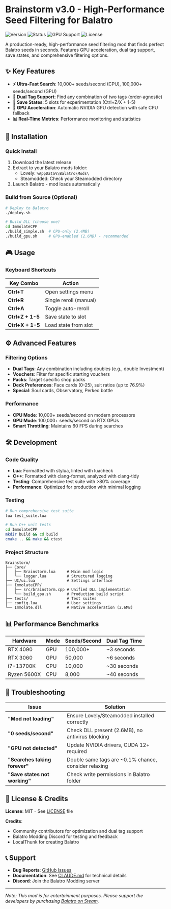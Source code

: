 # Brainstorm v3.0 - High-Performance Seed Filtering for Balatro

![Version](https://img.shields.io/badge/version-3.0.0-blue)
![Status](https://img.shields.io/badge/status-production--ready-green)
![GPU Support](https://img.shields.io/badge/GPU-CUDA%2012%2B-orange)
![License](https://img.shields.io/badge/license-MIT-brightgreen)

A production-ready, high-performance seed filtering mod that finds perfect Balatro seeds in seconds. Features GPU acceleration, dual tag support, save states, and comprehensive filtering options.

## ✨ Key Features

- **⚡ Ultra-Fast Search**: 10,000+ seeds/second (CPU), 100,000+ seeds/second (GPU)
- **🎯 Dual Tag Support**: Find any combination of two tags (order-agnostic)
- **💾 Save States**: 5 slots for experimentation (Ctrl+Z/X + 1-5)
- **🚀 GPU Acceleration**: Automatic NVIDIA GPU detection with safe CPU fallback
- **📊 Real-Time Metrics**: Performance monitoring and statistics

## 🚀 Installation

### Quick Install
1. Download the latest release
2. Extract to your Balatro mods folder:
   - Lovely: `%AppData%\Balatro\Mods\`
   - Steamodded: Check your Steamodded directory
3. Launch Balatro - mod loads automatically

### Build from Source (Optional)
```bash
# Deploy to Balatro
./deploy.sh

# Build DLL (choose one)
cd ImmolateCPP
./build_simple.sh  # CPU-only (2.4MB)
./build_gpu.sh     # GPU-enabled (2.6MB) - recommended
```

## 🎮 Usage

### Keyboard Shortcuts
| Key Combo | Action |
|-----------|--------|
| **Ctrl+T** | Open settings menu |
| **Ctrl+R** | Single reroll (manual) |
| **Ctrl+A** | Toggle auto-reroll |
| **Ctrl+Z + 1-5** | Save state to slot |
| **Ctrl+X + 1-5** | Load state from slot |

## ⚙️ Advanced Features

### Filtering Options
- **Dual Tags**: Any combination including doubles (e.g., double Investment)
- **Vouchers**: Filter for specific starting vouchers
- **Packs**: Target specific shop packs
- **Deck Preferences**: Face cards (0-25), suit ratios (up to 76.9%)
- **Special**: Soul cards, Observatory, Perkeo bottle

### Performance
- **CPU Mode**: 10,000+ seeds/second on modern processors
- **GPU Mode**: 100,000+ seeds/second on RTX GPUs
- **Smart Throttling**: Maintains 60 FPS during searches

## 🛠️ Development

### Code Quality
- **Lua**: Formatted with stylua, linted with luacheck
- **C++**: Formatted with clang-format, analyzed with clang-tidy  
- **Testing**: Comprehensive test suite with >80% coverage
- **Performance**: Optimized for production with minimal logging

### Testing
```bash
# Run comprehensive test suite
lua test_suite.lua

# Run C++ unit tests
cd ImmolateCPP
mkdir build && cd build
cmake .. && make && ctest
```

### Project Structure
```
Brainstorm/
├── Core/
│   ├── Brainstorm.lua     # Main mod logic
│   └── logger.lua         # Structured logging
├── UI/ui.lua              # Settings interface
├── ImmolateCPP/
│   ├── src/brainstorm.cpp # Unified DLL implementation
│   └── build_gpu.sh       # Production build script
├── tests/                 # Test suites
├── config.lua             # User settings
└── Immolate.dll           # Native acceleration (2.6MB)
```

## 📊 Performance Benchmarks

| Hardware | Mode | Seeds/Second | Dual Tag Time |
|----------|------|--------------|---------------|
| RTX 4090 | GPU | 100,000+ | ~3 seconds |
| RTX 3060 | GPU | 50,000 | ~6 seconds |
| i7-13700K | CPU | 10,000 | ~30 seconds |
| Ryzen 5600X | CPU | 8,000 | ~40 seconds |

## 🐛 Troubleshooting

| Issue | Solution |
|-------|----------|
| **"Mod not loading"** | Ensure Lovely/Steamodded installed correctly |
| **"0 seeds/second"** | Check DLL present (2.6MB), no antivirus blocking |
| **"GPU not detected"** | Update NVIDIA drivers, CUDA 12+ required |
| **"Searches taking forever"** | Double same tags are ~0.1% chance, consider relaxing |
| **"Save states not working"** | Check write permissions in Balatro folder |

## 📜 License & Credits

**License**: MIT - See [LICENSE](LICENSE) file

**Credits**:
- Community contributors for optimization and dual tag support
- Balatro Modding Discord for testing and feedback
- LocalThunk for creating Balatro

## 📞 Support

- **Bug Reports**: [GitHub Issues](https://github.com/yourusername/brainstorm/issues)
- **Documentation**: See [CLAUDE.md](CLAUDE.md) for technical details
- **Discord**: Join the Balatro Modding server

---

*Note: This mod is for entertainment purposes. Please support the developers by purchasing [Balatro on Steam](https://store.steampowered.com/app/2379780/Balatro/).*
